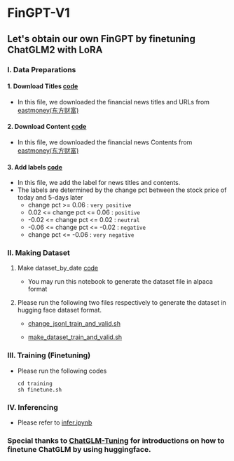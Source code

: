 # FinGPT-V1
## Let's obtain our own FinGPT by finetuning ChatGLM2 with LoRA

### Ⅰ. Data Preparations
#### 1. Download Titles [code](./data_preparations/download_titles.py)
* In this file, we downloaded the financial news titles and URLs from [eastmoney(东方财富)](https://www.eastmoney.com/)  
#### 2. Download Content [code](./data_preparations/download_contents.py)
* In this file, we downloaded the financial news Contents from [eastmoney(东方财富)](https://www.eastmoney.com/)  
#### 3. Add labels [code](./data_preparations/add_labels.py)
* In this file, we add the label for news titles and contents.
* The labels are determined by the change pct between the stock price of today and 5-days later
    * change pct >= 0.06 : `very positive` 
    * 0.02 <= change pct <= 0.06 : `positive`
    * -0.02 <= change pct <= 0.02 : `neutral`
    * -0.06 <= change pct <= -0.02 : `negative` 
    * change pct <= -0.06 : `very negative` 

### Ⅱ. Making Dataset

1. Make dataset_by_date [code](./making_dataset/make_dataset_by_date.py)
   * You may run this notebook to generate the dataset file in alpaca format

2. Please run the following two files respectively to generate the dataset in hugging face dataset format.

   * [change_jsonl_train_and_valid.sh](./making_dataset/change_jsonl_train_and_valid.sh)

   * [make_dataset_train_and_valid.sh](./making_dataset/make_dataset_train_and_valid.sh)

### Ⅲ. Training (Finetuning)
* Please run the following codes
    ``` shell
    cd training
    sh finetune.sh
    ```

### Ⅳ. Inferencing 
* Please refer to [infer.ipynb](./inferencing/infer.ipynb)

### Special thanks to [ChatGLM-Tuning](https://github.com/mymusise/ChatGLM-Tuning) for introductions on how to finetune ChatGLM by using huggingface.
